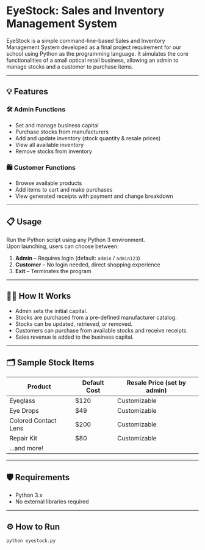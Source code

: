 # EyeStock: Sales and Inventory Management System

EyeStock is a simple command-line-based Sales and Inventory Management System developed as a final project requirement for our school using Python as the programming language. It simulates the core functionalities of a small optical retail business, allowing an admin to manage stocks and a customer to purchase items.

---

## 💡 Features

### 🛠 Admin Functions
- Set and manage business capital
- Purchase stocks from manufacturers
- Add and update inventory (stock quantity & resale prices)
- View all available inventory
- Remove stocks from inventory

### 🛍 Customer Functions
- Browse available products
- Add items to cart and make purchases
- View generated receipts with payment and change breakdown

---

## 📋 Usage

Run the Python script using any Python 3 environment.  
Upon launching, users can choose between:

1. **Admin** – Requires login (default: `admin` / `admin123`)
2. **Customer** – No login needed, direct shopping experience
3. **Exit** – Terminates the program

---

## 👩‍💻 How It Works

- Admin sets the initial capital.
- Stocks are purchased from a pre-defined manufacturer catalog.
- Stocks can be updated, retrieved, or removed.
- Customers can purchase from available stocks and receive receipts.
- Sales revenue is added to the business capital.

---

## 🗂 Sample Stock Items

| Product                | Default Cost | Resale Price (set by admin) |
|------------------------|--------------|------------------------------|
| Eyeglass               | $120         | Customizable                 |
| Eye Drops              | $49          | Customizable                 |
| Colored Contact Lens   | $200         | Customizable                 |
| Repair Kit             | $80          | Customizable                 |
| ...and more!           |              |                              |

---

## 🛡 Requirements

- Python 3.x
- No external libraries required

---

## ⚙️ How to Run

```bash
python eyestock.py
